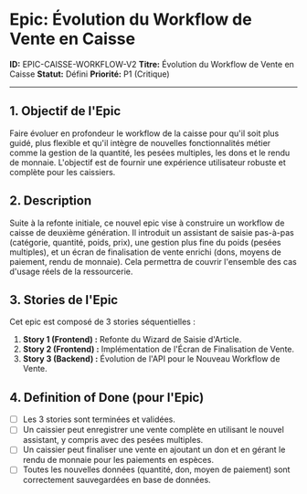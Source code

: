 # Epic: Évolution du Workflow de Vente en Caisse

**ID:** EPIC-CAISSE-WORKFLOW-V2
**Titre:** Évolution du Workflow de Vente en Caisse
**Statut:** Défini
**Priorité:** P1 (Critique)

---

## 1. Objectif de l'Epic

Faire évoluer en profondeur le workflow de la caisse pour qu'il soit plus guidé, plus flexible et qu'il intègre de nouvelles fonctionnalités métier comme la gestion de la quantité, les pesées multiples, les dons et le rendu de monnaie. L'objectif est de fournir une expérience utilisateur robuste et complète pour les caissiers.

## 2. Description

Suite à la refonte initiale, ce nouvel epic vise à construire un workflow de caisse de deuxième génération. Il introduit un assistant de saisie pas-à-pas (catégorie, quantité, poids, prix), une gestion plus fine du poids (pesées multiples), et un écran de finalisation de vente enrichi (dons, moyens de paiement, rendu de monnaie). Cela permettra de couvrir l'ensemble des cas d'usage réels de la ressourcerie.

## 3. Stories de l'Epic

Cet epic est composé de 3 stories séquentielles :

1.  **Story 1 (Frontend) :** Refonte du Wizard de Saisie d'Article.
2.  **Story 2 (Frontend) :** Implémentation de l'Écran de Finalisation de Vente.
3.  **Story 3 (Backend) :** Évolution de l'API pour le Nouveau Workflow de Vente.

## 4. Definition of Done (pour l'Epic)

- [ ] Les 3 stories sont terminées et validées.
- [ ] Un caissier peut enregistrer une vente complète en utilisant le nouvel assistant, y compris avec des pesées multiples.
- [ ] Un caissier peut finaliser une vente en ajoutant un don et en gérant le rendu de monnaie pour les paiements en espèces.
- [ ] Toutes les nouvelles données (quantité, don, moyen de paiement) sont correctement sauvegardées en base de données.